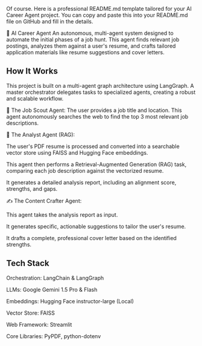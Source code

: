 Of course. Here is a professional README.md template tailored for your AI Career Agent project. You can copy and paste this into your README.md file on GitHub and fill in the details.

🚀 AI Career Agent
An autonomous, multi-agent system designed to automate the initial phases of a job hunt. This agent finds relevant job postings, analyzes them against a user's resume, and crafts tailored application materials like resume suggestions and cover letters.

## How It Works
This project is built on a multi-agent graph architecture using LangGraph. A master orchestrator delegates tasks to specialized agents, creating a robust and scalable workflow.

🔎 The Job Scout Agent: The user provides a job title and location. This agent autonomously searches the web to find the top 3 most relevant job descriptions.

🧠 The Analyst Agent (RAG):

The user's PDF resume is processed and converted into a searchable vector store using FAISS and Hugging Face embeddings.

This agent then performs a Retrieval-Augmented Generation (RAG) task, comparing each job description against the vectorized resume.

It generates a detailed analysis report, including an alignment score, strengths, and gaps.

✍️ The Content Crafter Agent:

This agent takes the analysis report as input.

It generates specific, actionable suggestions to tailor the user's resume.

It drafts a complete, professional cover letter based on the identified strengths.

## Tech Stack
Orchestration: LangChain & LangGraph

LLMs: Google Gemini 1.5 Pro & Flash

Embeddings: Hugging Face instructor-large (Local)

Vector Store: FAISS

Web Framework: Streamlit

Core Libraries: PyPDF, python-dotenv
